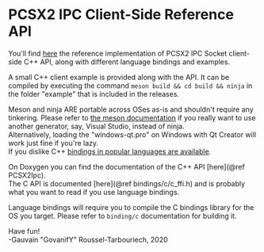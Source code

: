 PCSX2 IPC Client-Side Reference API
======
You'll find [here](https://code.govanify.com/govanify/pcsx2_ipc/)
the reference implementation of PCSX2 IPC Socket client-side C++ API, along with
different language bindings and examples.    

A small C++ client example is provided along with the API. It can be compiled
by executing the command `meson build && cd build && ninja` in the folder
"example" that is included in the releases.  

Meson and ninja ARE portable across OSes as-is and shouldn't require any tinkering. Please
refer to [the meson documentation](https://mesonbuild.com/Using-with-Visual-Studio.html) 
if you really want to use another generator, say, Visual Studio, instead of ninja.   
Alternatively, loading the "windows-qt.pro" on Windows with Qt Creator will work just fine if you're lazy.  
If you dislike C++
[bindings in popular languages are
available](https://code.govanify.com/govanify/pcsx2_ipc/src/branch/master/bindings/).

On Doxygen you can find the documentation of the C++ API [here](@ref PCSX2Ipc).  
The C API is documented [here](@ref bindings/c/c_ffi.h) and is probably what you
want to read if you use language bindings.

Language bindings will require you to compile the C bindings library for the OS
you target. Please refer to `binding/c` documentation for building it.

Have fun!  
-Gauvain "GovanifY" Roussel-Tarbouriech, 2020

